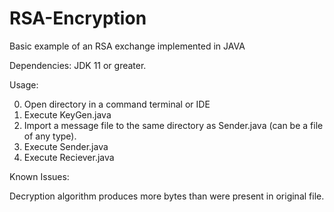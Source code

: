 # RSA-Encryption
Basic example of an RSA exchange implemented in JAVA

Dependencies: JDK 11 or greater.

Usage: 

0. Open directory in a command terminal or IDE
1. Execute KeyGen.java
2. Import a message file to the same directory as Sender.java (can be a file of any type).
3. Execute Sender.java
4. Execute Reciever.java

Known Issues:

Decryption algorithm produces more bytes than were present in original file.
